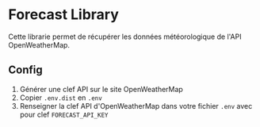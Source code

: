 # Forecast Library

Cette librarie permet de récupérer les données météorologique de l'API OpenWeatherMap.

## Config
1. Générer une clef API sur le site OpenWeatherMap
2. Copier `.env.dist` en `.env`
3. Renseigner la clef API d'OpenWeatherMap dans votre fichier `.env` avec pour clef `FORECAST_API_KEY`


